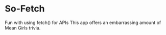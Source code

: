 # So-Fetch
Fun with using fetch() for APIs
This app offers an embarrassing amount of Mean Girls trivia.